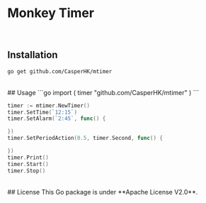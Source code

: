 # Monkey Timer

<br/>

## Installation
```bash
go get github.com/CasperHK/mtimer
```
<br/>
## Usage
```go
import (
    timer "github.com/CasperHK/mtimer"
)
```

```go
timer := mtimer.NewTimer()
timer.SetTime(`12:15`)
timer.SetAlarm(`2:45`, func() {

})
timer.SetPeriodAction(0.5, timer.Second, func() {

})
timer.Print()
timer.Start()
timer.Stop()
```
<br/>
## License
This Go package is under **Apache License V2.0**.
